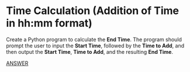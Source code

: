 # Time Calculation (Addition of Time in hh:mm format)

Create a Python program to calculate the **End Time**. The program should prompt the user to input the **Start Time**, followed by the **Time to Add**, and then output the **Start Time**, **Time to Add**, and the resulting **End Time**.

[ANSWER](/Answers/00040-time-calculation.py)
